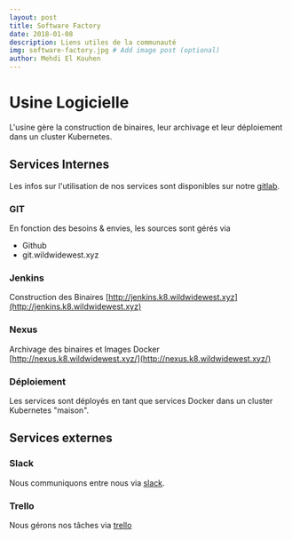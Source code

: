 ```yaml
---
layout: post
title: Software Factory
date: 2018-01-08
description: Liens utiles de la communauté
img: software-factory.jpg # Add image post (optional)
author: Mehdi El Kouhen
---
```


# Usine Logicielle 

L'usine gère la construction de binaires, leur archivage et leur déploiement dans un cluster Kubernetes.

## Services Internes

Les infos sur l'utilisation de nos services sont disponibles sur notre [gitlab](https://git.wildwidewest.xyz/melkouhen/usine).

### GIT

En fonction des besoins & envies, les sources sont gérés via 

* Github
* git.wildwidewest.xyz

### Jenkins 
 
Construction des Binaires [http://jenkins.k8.wildwidewest.xyz](http://jenkins.k8.wildwidewest.xyz)

### Nexus

Archivage des binaires et Images Docker [http://nexus.k8.wildwidewest.xyz/](http://nexus.k8.wildwidewest.xyz/)

### Déploiement

Les services sont déployés en tant que services Docker dans un cluster Kubernetes "maison".

## Services externes

### Slack 

Nous communiquons entre nous via [slack](http://softeam-ouest.slack.com/).

### Trello

Nous gérons nos tâches via [trello](https://trello.com/)



